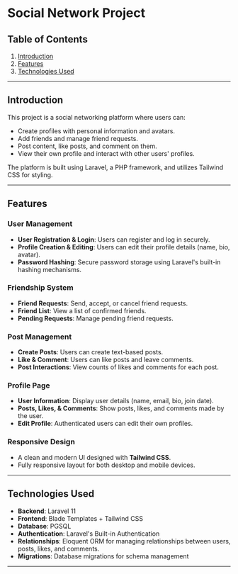 # Social Network Project

## Table of Contents
1. [Introduction](#introduction)
2. [Features](#features)
3. [Technologies Used](#technologies-used)
---

## Introduction

This project is a social networking platform where users can:
- Create profiles with personal information and avatars.
- Add friends and manage friend requests.
- Post content, like posts, and comment on them.
- View their own profile and interact with other users' profiles.

The platform is built using Laravel, a PHP framework, and utilizes Tailwind CSS for styling.

---

## Features

### User Management
- **User Registration & Login**: Users can register and log in securely.
- **Profile Creation & Editing**: Users can edit their profile details (name, bio, avatar).
- **Password Hashing**: Secure password storage using Laravel's built-in hashing mechanisms.

### Friendship System
- **Friend Requests**: Send, accept, or cancel friend requests.
- **Friend List**: View a list of confirmed friends.
- **Pending Requests**: Manage pending friend requests.

### Post Management
- **Create Posts**: Users can create text-based posts.
- **Like & Comment**: Users can like posts and leave comments.
- **Post Interactions**: View counts of likes and comments for each post.

### Profile Page
- **User Information**: Display user details (name, email, bio, join date).
- **Posts, Likes, & Comments**: Show posts, likes, and comments made by the user.
- **Edit Profile**: Authenticated users can edit their own profiles.

### Responsive Design
- A clean and modern UI designed with **Tailwind CSS**.
- Fully responsive layout for both desktop and mobile devices.

---

## Technologies Used

- **Backend**: Laravel 11
- **Frontend**: Blade Templates + Tailwind CSS
- **Database**: PGSQL
- **Authentication**: Laravel's Built-in Authentication
- **Relationships**: Eloquent ORM for managing relationships between users, posts, likes, and comments.
- **Migrations**: Database migrations for schema management 
---